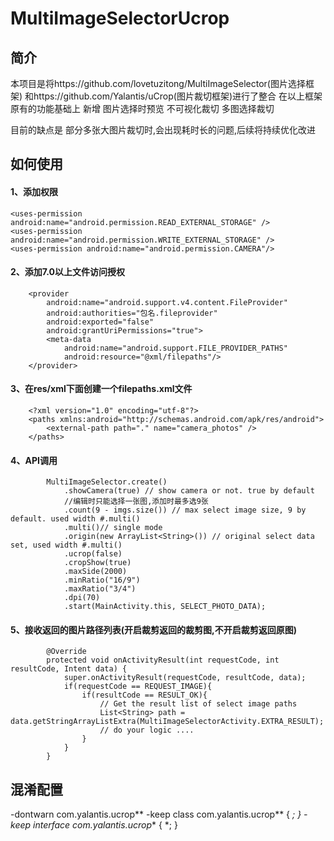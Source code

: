# MultiImageSelectorUcrop

## 简介
本项目是将https://github.com/lovetuzitong/MultiImageSelector(图片选择框架)
和https://github.com/Yalantis/uCrop(图片裁切框架)进行了整合
在以上框架原有的功能基础上
新增
图片选择时预览
不可视化裁切
多图选择裁切

目前的缺点是
部分多张大图片裁切时,会出现耗时长的问题,后续将持续优化改进


## 如何使用
#### 1、添加权限
	<uses-permission android:name="android.permission.READ_EXTERNAL_STORAGE" />
    <uses-permission android:name="android.permission.WRITE_EXTERNAL_STORAGE" />
    <uses-permission android:name="android.permission.CAMERA"/>
	
#### 2、添加7.0以上文件访问授权
        <provider
            android:name="android.support.v4.content.FileProvider"
            android:authorities="包名.fileprovider"
            android:exported="false"
            android:grantUriPermissions="true">
            <meta-data
                android:name="android.support.FILE_PROVIDER_PATHS"
                android:resource="@xml/filepaths"/>
        </provider>
		
		
#### 3、在res/xml下面创建一个filepaths.xml文件
		<?xml version="1.0" encoding="utf-8"?>
		<paths xmlns:android="http://schemas.android.com/apk/res/android">
			<external-path path="." name="camera_photos" />
		</paths>

#### 4、API调用
			MultiImageSelector.create()
				.showCamera(true) // show camera or not. true by default
				//编辑时只能选择一张图,添加时最多选9张
				.count(9 - imgs.size()) // max select image size, 9 by default. used width #.multi()
				.multi()// single mode
				.origin(new ArrayList<String>()) // original select data set, used width #.multi()
				.ucrop(false)
				.cropShow(true)
				.maxSide(2000)
				.minRatio("16/9")
				.maxRatio("3/4")
				.dpi(70)
				.start(MainActivity.this, SELECT_PHOTO_DATA);
				
#### 5、接收返回的图片路径列表(开启裁剪返回的裁剪图,不开启裁剪返回原图)
			@Override
			protected void onActivityResult(int requestCode, int resultCode, Intent data) {
				super.onActivityResult(requestCode, resultCode, data);
				if(requestCode == REQUEST_IMAGE){
					if(resultCode == RESULT_OK){
						// Get the result list of select image paths
						List<String> path = data.getStringArrayListExtra(MultiImageSelectorActivity.EXTRA_RESULT);
						// do your logic ....
					}
				}
			}
				
## 混淆配置
-dontwarn com.yalantis.ucrop**
-keep class com.yalantis.ucrop** { *; }
-keep interface com.yalantis.ucrop** { *; }
